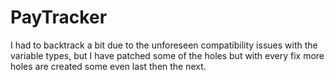 PayTracker
==========
I had to backtrack a bit due to the unforeseen compatibility issues with the variable types, but I have patched some of the holes but with every fix more holes are created some even last then the next. 